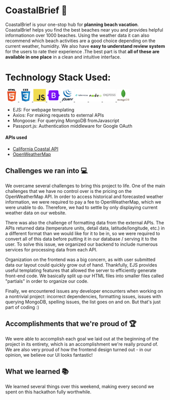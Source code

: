 # CoastalBrief 🌊
CoastalBrief is your one-stop hub for **planning beach vacation**. CoastalBrief helps you find the best beaches near you and provides helpful informationon over 1000 beaches. Using the weather data it can also recommend which beach activities are a good choice depending on the current weather, humidity. We also have **easy to understand review system** for the users to rate their experience .The best part is that **all of these are available in one place** in a clean and intuitive interface.

# Technology Stack Used:
<a href="#" target="_blank" rel="noreferrer"> <img src="https://raw.githubusercontent.com/devicons/devicon/master/icons/html5/html5-original-wordmark.svg" alt="html5" width="40" height="40"/> </a>
<a href="#" target="_blank" rel="noreferrer"> <img src="https://raw.githubusercontent.com/devicons/devicon/master/icons/css3/css3-original-wordmark.svg" alt="css3" width="40" height="40"/> </a>
<a href="#" target="_blank" rel="noreferrer"> <img src="https://raw.githubusercontent.com/devicons/devicon/master/icons/javascript/javascript-original.svg" alt="css3" width="40" height="40"/> </a>
<a href="#" target="_blank" rel="noreferrer"> <img src="https://raw.githubusercontent.com/devicons/devicon/master/icons/bootstrap/bootstrap-original.svg" alt="css3" width="40" height="40"/> </a>
<a href="#" target="_blank" rel="noreferrer"> <img src="https://raw.githubusercontent.com/devicons/devicon/master/icons/jquery/jquery-original-wordmark.svg" alt="css3" width="40" height="40"/> </a>
<a href="#" target="_blank" rel="noreferrer"> <img src="https://raw.githubusercontent.com/devicons/devicon/master/icons/tailwindcss/tailwindcss-original-wordmark.svg" alt="css3" width="40" height="40"/> </a>
<a href="#" target="_blank" rel="noreferrer"> <img src="https://raw.githubusercontent.com/devicons/devicon/master/icons/nodejs/nodejs-original-wordmark.svg" alt="css3" width="40" height="40"/> </a>
<a href="#" target="_blank" rel="noreferrer"> <img src="https://raw.githubusercontent.com/devicons/devicon/master/icons/express/express-original-wordmark.svg" alt="css3" width="40" height="40"/> </a>
<a href="#" target="_blank" rel="noreferrer"> <img src="https://raw.githubusercontent.com/devicons/devicon/master/icons/mongodb/mongodb-original-wordmark.svg" alt="css3" width="40" height="40"/> </a>

- EJS: For webpage templating
- Axios: For making requests to external APIs
- Mongoose: For querying MongoDB fromJavascript
- Passport.js: Authentication middleware for Google OAuth

#### APIs used
- [California Coastal API](https://www.coastal.ca.gov/open-data/api-docs/)
- [OpenWeatherMap](https://openweathermap.org)

## Challenges we ran into 💻
We overcame several challenges to bring this project to life. One of the main challenges that we have no control over is the pricing on the OpenWeatherMap API. In order to access historical and forecasted weather information, we were required to pay a fee to OpenWeatherMap, which we were unable to do. Therefore, we had to settle by only displaying current weather data on our website.

There was also the challenge of formatting data from the external APIs. The APIs returned data (temperature units, detail data, latitude/longitude, etc.) in a different format than we would like for it to be in, so we were required to convert all of this data before putting it in our database / serving it to the user. To solve this issue, we organized our backend to include numerous services for processing data from each API.

Organization on the frontend was a big concern, as with user submitted data our layout could quickly grow out of hand. Thankfully, EJS provides useful templating features that allowed the server to efficiently generate front-end code. We basically split up our HTML files into smaller files called "partials" in order to organize our code.

Finally, we encountered issues any developer encounters when working on a nontrivial project: incorrect dependencies, formatting issues, issues with querying MongoDB, spelling issues, the list goes on and on. But that's just part of coding :)

## Accomplishments that we're proud of 🏆

We were able to accomplish each goal we laid out at the beginning of the project in its entirety, which is an accomplishment we're really pround of. We are also very proud of how the frontend design turned out - in our opinion, we believe our UI looks fantastic! 

## What we learned 📚
We learned several things over this weekend, making every second we spent on this hackathon fully worthwhile. 
